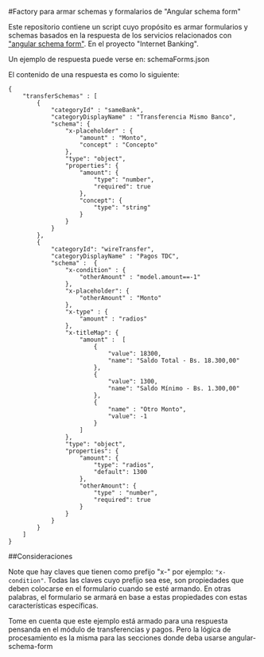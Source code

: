 #Factory para armar schemas y formalarios de "Angular schema form"

Este repositorio contiene un script cuyo propósito es armar formularios y schemas basados en la respuesta de los servicios relacionados con ["angular schema form"](http://schemaform.io/). En el proyecto "Internet Banking".

Un ejemplo de respuesta puede verse en: schemaForms.json

El contenido de una respuesta es como lo siguiente:
```
{
	"transferSchemas" : [
		{
			"categoryId" : "sameBank",
			"categoryDisplayName" : "Transferencia Mismo Banco",
			"schema": {
				"x-placeholder" : {
					"amount" : "Monto",
					"concept" : "Concepto"
				},
				"type": "object",
				"properties": {
					"amount": {
						"type": "number",
						"required": true
					},
					"concept": {
						"type": "string"
					}
				}
			}
		},
		{
			"categoryId": "wireTransfer",
			"categoryDisplayName" : "Pagos TDC",
			"schema" :  {
				"x-condition" : {
					"otherAmount" : "model.amount==-1"
				},
				"x-placeholder": {
					"otherAmount" : "Monto"
				},
				"x-type" : {
					"amount" : "radios"
				},
				"x-titleMap": {
					"amount" :  [
						{
							"value": 18300,
							"name": "Saldo Total - Bs. 18.300,00"
						},
						{
							"value": 1300,
							"name": "Saldo Mínimo - Bs. 1.300,00"
						},
						{
							"name" : "Otro Monto",
							"value": -1
						}
					]
				},
				"type": "object",
				"properties": {
					"amount": {
						"type": "radios",
						"default": 1300
					},
					"otherAmount": {
						"type" : "number",
						"required": true
					}
				}
			}
		}
	]
}
```
##Consideraciones

Note que hay claves que tienen como prefijo "x-" por ejemplo: ```"x-condition"```. Todas las claves cuyo prefijo sea ese, son propiedades que deben colocarse en el formulario cuando se esté armando. En otras palabras, el formulario se armará en base a estas propiedades con estas características específicas.

Tome en cuenta que este ejemplo está armado para una respuesta pensanda en el módulo de transferencias y pagos. Pero la lógica de procesamiento es la misma para las secciones donde deba usarse angular-schema-form
